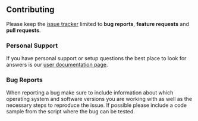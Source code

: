 ## Contributing
Please keep the [issue tracker](https://github.com/cytoscape/cytoscape-automation/issues) limited to **bug reports**, **feature requests** and **pull requests**.


### Personal Support
If you have personal support or setup questions the best place to look for answers is our [user documentation page](https://cytoscape.org/documentation_users.html).


### Bug Reports
When reporting a bug make sure to include information about which operating system and software versions you are working with as well as the necessary steps to reproduce the issue. If possible please include a code sample from the script where the bug can be tested.
